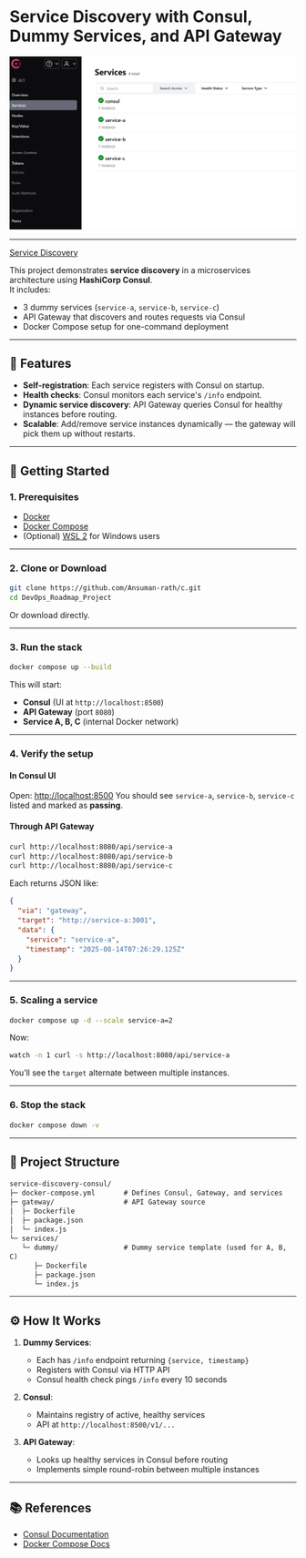 
# Service Discovery with Consul, Dummy Services, and API Gateway

![Service Discovery](./Screenshot_sd.png)

---
[Service Discovery](https://roadmap.sh/projects/service-discovery)

This project demonstrates **service discovery** in a microservices architecture using **HashiCorp Consul**.  
It includes:
- 3 dummy services (`service-a`, `service-b`, `service-c`)
- API Gateway that discovers and routes requests via Consul
- Docker Compose setup for one-command deployment

---

## 📜 Features
- **Self-registration**: Each service registers with Consul on startup.
- **Health checks**: Consul monitors each service's `/info` endpoint.
- **Dynamic service discovery**: API Gateway queries Consul for healthy instances before routing.
- **Scalable**: Add/remove service instances dynamically — the gateway will pick them up without restarts.

---

## 🚀 Getting Started

### 1. Prerequisites
- [Docker](https://docs.docker.com/get-docker/)
- [Docker Compose](https://docs.docker.com/compose/)
- (Optional) [WSL 2](https://learn.microsoft.com/en-us/windows/wsl/install) for Windows users

---

### 2. Clone or Download
```bash
git clone https://github.com/Ansuman-rath/c.git
cd DevOps_Roadmap_Project
````

Or download directly.

---

### 3. Run the stack

```bash
docker compose up --build
```

This will start:

* **Consul** (UI at `http://localhost:8500`)
* **API Gateway** (port `8080`)
* **Service A, B, C** (internal Docker network)

---

### 4. Verify the setup

#### **In Consul UI**

Open: [http://localhost:8500](http://localhost:8500)
You should see `service-a`, `service-b`, `service-c` listed and marked as **passing**.

#### **Through API Gateway**

```bash
curl http://localhost:8080/api/service-a
curl http://localhost:8080/api/service-b
curl http://localhost:8080/api/service-c
```

Each returns JSON like:

```json
{
  "via": "gateway",
  "target": "http://service-a:3001",
  "data": {
    "service": "service-a",
    "timestamp": "2025-08-14T07:26:29.125Z"
  }
}
```

---

### 5. Scaling a service

```bash
docker compose up -d --scale service-a=2
```

Now:

```bash
watch -n 1 curl -s http://localhost:8080/api/service-a
```

You’ll see the `target` alternate between multiple instances.

---

### 6. Stop the stack

```bash
docker compose down -v
```

---

## 📂 Project Structure

```
service-discovery-consul/
├─ docker-compose.yml       # Defines Consul, Gateway, and services
├─ gateway/                 # API Gateway source
│  ├─ Dockerfile
│  ├─ package.json
│  └─ index.js
└─ services/
   └─ dummy/                # Dummy service template (used for A, B, C)
      ├─ Dockerfile
      ├─ package.json
      └─ index.js
```

---

## ⚙️ How It Works

1. **Dummy Services**:

   * Each has `/info` endpoint returning `{service, timestamp}`
   * Registers with Consul via HTTP API
   * Consul health check pings `/info` every 10 seconds
2. **Consul**:

   * Maintains registry of active, healthy services
   * API at `http://localhost:8500/v1/...`
3. **API Gateway**:

   * Looks up healthy services in Consul before routing
   * Implements simple round-robin between multiple instances

---

## 📚 References

* [Consul Documentation](https://developer.hashicorp.com/consul/docs)
* [Docker Compose Docs](https://docs.docker.com/compose/)

